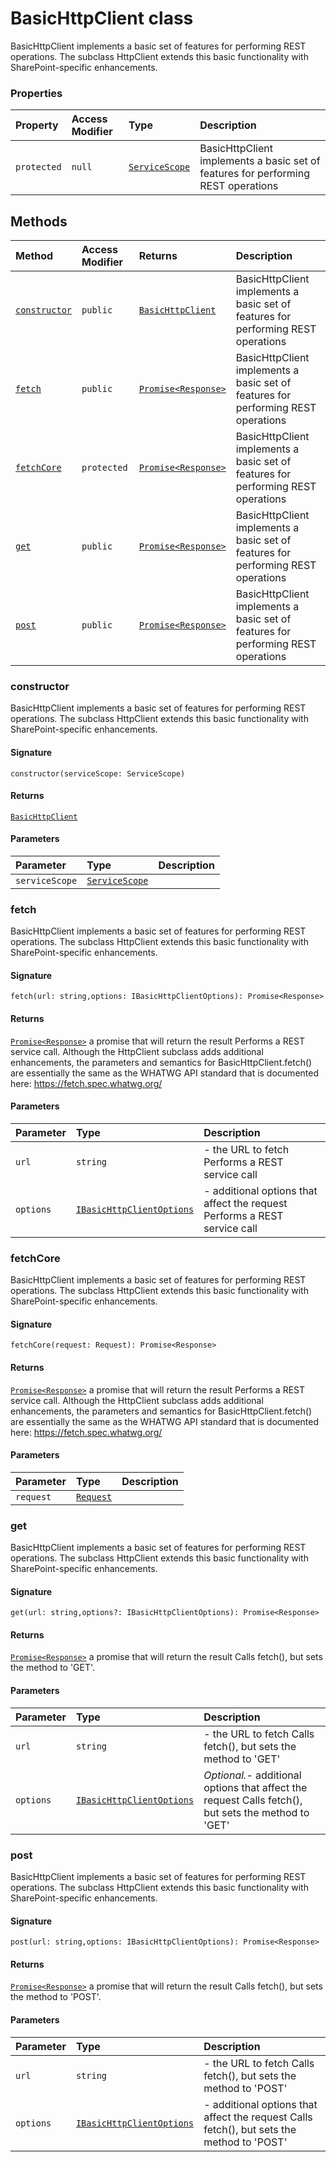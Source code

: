 # BasicHttpClient class





BasicHttpClient implements a basic set of features for performing REST operations. 
The subclass HttpClient extends this basic functionality with SharePoint-specific 
enhancements.



### Properties

| Property	   | Access Modifier | Type	| Description|
|:-------------|:----|:-------|:-----------|
|`protected`     | `null` | [`ServiceScope`](../sp-client-base/servicescope.md) | BasicHttpClient implements a basic set of features for performing REST operations |




## Methods

| Method	   | Access Modifier | Returns	| Description|
|:-------------|:----|:-------|:-----------|
|[`constructor`](#constructor)     | `public` | [`BasicHttpClient`](../sp-client-base/basichttpclient.md) | BasicHttpClient implements a basic set of features for performing REST operations |
|[`fetch`](#fetch)     | `public` | [`Promise<Response>`](../es6-promise/promise.md) | BasicHttpClient implements a basic set of features for performing REST operations |
|[`fetchCore`](#fetchcore)     | `protected` | [`Promise<Response>`](../es6-promise/promise.md) | BasicHttpClient implements a basic set of features for performing REST operations |
|[`get`](#get)     | `public` | [`Promise<Response>`](../es6-promise/promise.md) | BasicHttpClient implements a basic set of features for performing REST operations |
|[`post`](#post)     | `public` | [`Promise<Response>`](../es6-promise/promise.md) | BasicHttpClient implements a basic set of features for performing REST operations |





### constructor

BasicHttpClient implements a basic set of features for performing REST operations. 
The subclass HttpClient extends this basic functionality with SharePoint-specific 
enhancements.

#### Signature
`constructor(serviceScope: ServiceScope)`

#### Returns
[`BasicHttpClient`](../sp-client-base/basichttpclient.md)


#### Parameters


| Parameter	   | Type    | Description |
|:-------------|:---------------|:------------|
| `serviceScope`    | [`ServiceScope`](../sp-client-base/servicescope.md) |  |


### fetch

BasicHttpClient implements a basic set of features for performing REST operations. 
The subclass HttpClient extends this basic functionality with SharePoint-specific 
enhancements.

#### Signature
`fetch(url: string,options: IBasicHttpClientOptions): Promise<Response>`

#### Returns
[`Promise<Response>`](../es6-promise/promise.md)
a promise that will return the result 
Performs a REST service call. Although the HttpClient subclass adds 
additional enhancements, the parameters and semantics for BasicHttpClient.fetch() 
are essentially the same as the WHATWG API standard that is documented here: 
https://fetch.spec.whatwg.org/

#### Parameters


| Parameter	   | Type    | Description |
|:-------------|:---------------|:------------|
| `url`    | `string` | - the URL to fetch  Performs a REST service call |
| `options`    | [`IBasicHttpClientOptions`](../sp-client-base/ibasichttpclientoptions.md) | - additional options that affect the request  Performs a REST service call |


### fetchCore

BasicHttpClient implements a basic set of features for performing REST operations. 
The subclass HttpClient extends this basic functionality with SharePoint-specific 
enhancements.

#### Signature
`fetchCore(request: Request): Promise<Response>`

#### Returns
[`Promise<Response>`](../es6-promise/promise.md)
a promise that will return the result 
Performs a REST service call. Although the HttpClient subclass adds 
additional enhancements, the parameters and semantics for BasicHttpClient.fetch() 
are essentially the same as the WHATWG API standard that is documented here: 
https://fetch.spec.whatwg.org/

#### Parameters


| Parameter	   | Type    | Description |
|:-------------|:---------------|:------------|
| `request`    | [`Request`](../whatwg-fetch/request.md) |  |


### get

BasicHttpClient implements a basic set of features for performing REST operations. 
The subclass HttpClient extends this basic functionality with SharePoint-specific 
enhancements.

#### Signature
`get(url: string,options?: IBasicHttpClientOptions): Promise<Response>`

#### Returns
[`Promise<Response>`](../es6-promise/promise.md)
a promise that will return the result 
Calls fetch(), but sets the method to 'GET'.

#### Parameters


| Parameter	   | Type    | Description |
|:-------------|:---------------|:------------|
| `url`    | `string` | - the URL to fetch  Calls fetch(), but sets the method to 'GET' |
| `options`    | [`IBasicHttpClientOptions`](../sp-client-base/ibasichttpclientoptions.md) | _Optional._- additional options that affect the request  Calls fetch(), but sets the method to 'GET' |


### post

BasicHttpClient implements a basic set of features for performing REST operations. 
The subclass HttpClient extends this basic functionality with SharePoint-specific 
enhancements.

#### Signature
`post(url: string,options: IBasicHttpClientOptions): Promise<Response>`

#### Returns
[`Promise<Response>`](../es6-promise/promise.md)
a promise that will return the result 
Calls fetch(), but sets the method to 'POST'.

#### Parameters


| Parameter	   | Type    | Description |
|:-------------|:---------------|:------------|
| `url`    | `string` | - the URL to fetch  Calls fetch(), but sets the method to 'POST' |
| `options`    | [`IBasicHttpClientOptions`](../sp-client-base/ibasichttpclientoptions.md) | - additional options that affect the request  Calls fetch(), but sets the method to 'POST' |


